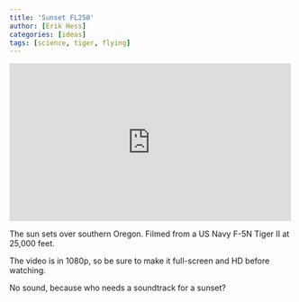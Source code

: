 ```yaml
---
title: 'Sunset FL250'
author: [Erik Hess]
categories: [ideas]
tags: [science, tiger, flying]
---
```

<aside class="video">
	<iframe src="http://player.vimeo.com/video/40785545" width="500" height="281" frameborder="0" webkitAllowFullScreen mozallowfullscreen allowFullScreen></iframe>
</aside>

The sun sets over southern Oregon. Filmed from a US Navy F-5N Tiger II at 25,000 feet.

The video is in 1080p, so be sure to make it full-screen and HD before watching.

No sound, because who needs a soundtrack for a sunset?